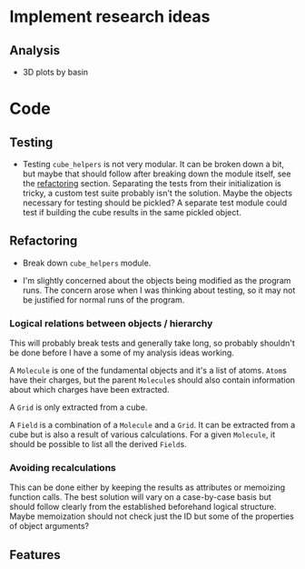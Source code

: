 # Implement research ideas

## Analysis

* 3D plots by basin

# Code

## Testing

* Testing `cube_helpers` is not very modular.
    It can be broken down a bit, but maybe that should follow after breaking down the module itself, see the [refactoring](#refactoring) section.
    Separating the tests from their initialization is tricky, a custom test suite probably isn't the solution.
    Maybe the objects necessary for testing should be pickled?
    A separate test module could test if building the cube results in the same pickled object.

## Refactoring

* Break down `cube_helpers` module.

* I'm slightly concerned about the objects being modified as the program runs.
    The concern arose when I was thinking about testing, so it may not be justified for normal runs of the program.

### Logical relations between objects / hierarchy

This will probably break tests and generally take long, so probably shouldn't be done before I have a some of my analysis ideas working.

A `Molecule` is one of the fundamental objects and it's a list of atoms.
`Atom`s have their charges, but the parent `Molecule`s should also contain information about which charges have been extracted.

A `Grid` is only extracted from a cube.

A `Field` is a combination of a `Molecule` and a `Grid`.
It can be extracted from a cube but is also a result of various calculations.
For a given `Molecule`, it should be possible to list all the derived `Field`s.

### Avoiding recalculations

This can be done either by keeping the results as attributes or memoizing function calls.
The best solution will vary on a case-by-case basis but should follow clearly from the established beforehand logical structure.
Maybe memoization should not check just the ID but some of the properties of object arguments?

## Features
